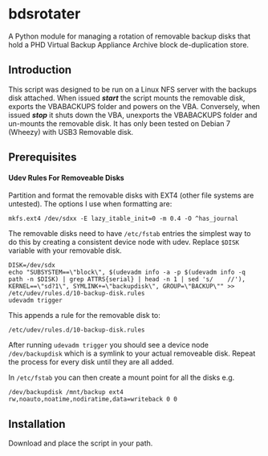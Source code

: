 bdsrotater
==========

A Python module for managing a rotation of removable backup disks that
hold a PHD Virtual Backup Appliance Archive block de-duplication store.

Introduction
------------
This script was designed to be run on a Linux NFS server with the
backups disk attached.
When issued **_start_** the script mounts the removable disk, exports the
VBABACKUPS folder and powers on the VBA.
Conversely, when issued **_stop_** it shuts down the VBA, unexports the
VBABACKUPS folder and un-mounts the removable disk.
It has only been tested on Debian 7 (Wheezy) with USB3 Removable disk.

Prerequisites
-------------

#### Udev Rules For Removeable Disks

Partition and format the removable disks with EXT4 (other file systems
are untested).
The options I use when formatting are:

    mkfs.ext4 /dev/sdxx -E lazy_itable_init=0 -m 0.4 -O ^has_journal

The removable disks need to have `/etc/fstab` entries the simplest way to
do this by creating a consistent device node with udev.  Replace `$DISK`
variable with your removable disk.
    
    DISK=/dev/sdx
    echo "SUBSYSTEM==\"block\", $(udevadm info -a -p $(udevadm info -q path -n $DISK) | grep ATTRS{serial} | head -n 1 | sed 's/    //'), KERNEL==\"sd?1\", SYMLINK+=\"backupdisk\", GROUP=\"BACKUP\"" >> /etc/udev/rules.d/10-backup-disk.rules
    udevadm trigger

This appends a rule for the removable disk to:

    /etc/udev/rules.d/10-backup-disk.rules

After running `udevadm trigger` you should see a device node
`/dev/backupdisk` which is a symlink to your actual removeable disk.
Repeat the process for every disk until they are all added.

In `/etc/fstab` you can then create a mount point for all the disks e.g.

    /dev/backupdisk /mnt/backup ext4 rw,noauto,noatime,nodiratime,data=writeback 0 0




Installation
------------

Download and place the script in your path.

